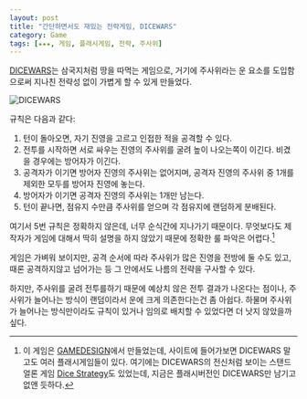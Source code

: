 ```yaml
---
layout: post
title: "간단하면서도 재밌는 전략게임, DICEWARS"
category: Game
tags: [★★★, 게임, 플래시게임, 전략, 주사위]
---
```


[DICEWARS](http://www.gamedesign.jp/flash/dice/dice.html)는 삼국지처럼 땅을 따먹는 게임으로, 거기에 주사위라는 운 요소를 도입함으로써 지나친 전략성 없이 가볍게 할 수 있게 만들었다.


![DICEWARS](https://lh4.googleusercontent.com/-5IpRWOvy55Q/VNPJ0Gkw66I/AAAAAAAAO0k/VjAzn5W0A_g/s0/dicewars.png "DICEWARS는 주사위를 굴려, 영토를 확장해나가는 간단한 전략게임이다.")


규칙은 다음과 같다:

1. 턴이 돌아오면, 자기 진영을 고르고 인접한 적을 공격할 수 있다.
2. 전투를 시작하면 서로 싸우는 진영의 주사위를 굴려 높이 나오는쪽이 이긴다. 비겼을 경우에는 방어자가 이긴다.
3. 공격자가 이기면 방어자 진영의 주사위는 없어지며, 공격자 진영의 주사위 중 1개를 제외한 모두를 방어자 진영에 놓는다.
4. 방어자가 이기면 공격자 진영의 주사위는 1개만 남는다.
5. 턴이 끝나면, 점유지 수만큼 주사위를 얻으며 각 점유지에 랜덤하게 분배된다.

여기서 5번 규칙은 정확하지 않은데, 너무 순식간에 지나가기 때문이다. 무엇보다도 제작자가 게임에 대해서 딱히 설명을 하지 않았기 때문에 정확한 룰 파악은 어렵다.[^1]

[^1]: 이 게임은 [GAMEDESIGN](http://www.gamedesign.jp/)에서 만들었는데, 사이트에 들어가보면 DICEWARS 말고도 여러 플래시게임들이 있다. 여기에는 DICEWARS의 전신처럼 보이는 스탠드얼론 게임 [Dice Strategy](http://www.gamedesign.jp/zip/dice.zip)도 있었는데, 지금은 플래시버전인 DICEWARS만 남기고 없앤 듯하다.

게임은 가벼워 보이지만, 공격 순서에 따라 주사위가 많은 진영을 전방에 둘 수도 있고, 때론 공격하지않고 넘어가는 등 그 안에서도 나름의 전략을 구사할 수 있다.

하지만, 주사위를 굴려 전투를하기 때문에 예상치 않은 전투 결과가 나온다는 점이나, 주사위가 늘어나는 방식이 랜덤이라서 운에 크게 의존한다는건 좀 아쉽다. 하물며 주사위가 늘어나는 방식만이라도 규칙이 있거나 임의로 배치할 수 있었다면 더 낫지 않았을까 싶다.
